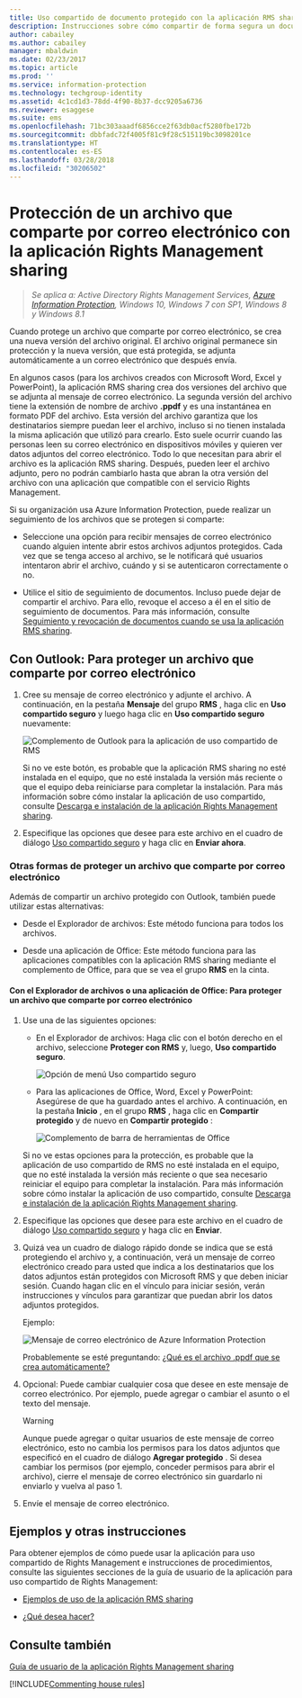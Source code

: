 ```yaml
---
title: Uso compartido de documento protegido con la aplicación RMS sharing - AIP
description: Instrucciones sobre cómo compartir de forma segura un documento por correo electrónico.
author: cabailey
ms.author: cabailey
manager: mbaldwin
ms.date: 02/23/2017
ms.topic: article
ms.prod: ''
ms.service: information-protection
ms.technology: techgroup-identity
ms.assetid: 4c1cd1d3-78dd-4f90-8b37-dcc9205a6736
ms.reviewer: esaggese
ms.suite: ems
ms.openlocfilehash: 71bc303aaadf6856cce2f63db0acf5280fbe172b
ms.sourcegitcommit: dbbfadc72f4005f81c9f28c515119bc3098201ce
ms.translationtype: HT
ms.contentlocale: es-ES
ms.lasthandoff: 03/28/2018
ms.locfileid: "30206502"
---
```

# <a name="protect-a-file-that-you-share-by-email-by-using-the-rights-management-sharing-application"></a>Protección de un archivo que comparte por correo electrónico con la aplicación Rights Management sharing

>*Se aplica a: Active Directory Rights Management Services, [Azure Information Protection](https://azure.microsoft.com/pricing/details/information-protection), Windows 10, Windows 7 con SP1, Windows 8 y Windows 8.1*

Cuando protege un archivo que comparte por correo electrónico, se crea una nueva versión del archivo original. El archivo original permanece sin protección y la nueva versión, que está protegida, se adjunta automáticamente a un correo electrónico que después envía.

En algunos casos (para los archivos creados con Microsoft Word, Excel y PowerPoint), la aplicación RMS sharing crea dos versiones del archivo que se adjunta al mensaje de correo electrónico. La segunda versión del archivo tiene la extensión de nombre de archivo **.ppdf** y es una instantánea en formato PDF del archivo. Esta versión del archivo garantiza que los destinatarios siempre puedan leer el archivo, incluso si no tienen instalada la misma aplicación que utilizó para crearlo. Esto suele ocurrir cuando las personas leen su correo electrónico en dispositivos móviles y quieren ver datos adjuntos del correo electrónico. Todo lo que necesitan para abrir el archivo es la aplicación RMS sharing. Después, pueden leer el archivo adjunto, pero no podrán cambiarlo hasta que abran la otra versión del archivo con una aplicación que compatible con el servicio Rights Management.

Si su organización usa Azure Information Protection, puede realizar un seguimiento de los archivos que se protegen si comparte:

-   Seleccione una opción para recibir mensajes de correo electrónico cuando alguien intente abrir estos archivos adjuntos protegidos. Cada vez que se tenga acceso al archivo, se le notificará qué usuarios intentaron abrir el archivo, cuándo y si se autenticaron correctamente o no.

-   Utilice el sitio de seguimiento de documentos. Incluso puede dejar de compartir el archivo. Para ello, revoque el acceso a él en el sitio de seguimiento de documentos. Para más información, consulte [Seguimiento y revocación de documentos cuando se usa la aplicación RMS sharing](sharing-app-track-revoke.md).

## <a name="using-outlook-to-protect-a-file-that-you-share-by-email"></a>Con Outlook: Para proteger un archivo que comparte por correo electrónico

1.  Cree su mensaje de correo electrónico y adjunte el archivo. A continuación, en la pestaña **Mensaje** del grupo **RMS** , haga clic en **Uso compartido seguro** y luego haga clic en **Uso compartido seguro** nuevamente:

    ![Complemento de Outlook para la aplicación de uso compartido de RMS](../media/ADRMS_MSRMSApp_SP_OutlookToolbar.png)

    Si no ve este botón, es probable que la aplicación RMS sharing no esté instalada en el equipo, que no esté instalada la versión más reciente o que el equipo deba reiniciarse para completar la instalación. Para más información sobre cómo instalar la aplicación de uso compartido, consulte [Descarga e instalación de la aplicación Rights Management sharing](install-sharing-app.md).

2.  Especifique las opciones que desee para este archivo en el cuadro de diálogo [Uso compartido seguro](sharing-app-dialog-box.md) y haga clic en **Enviar ahora**.

### <a name="other-ways-to-protect-a-file-that-you-share-by-email"></a>Otras formas de proteger un archivo que comparte por correo electrónico
Además de compartir un archivo protegido con Outlook, también puede utilizar estas alternativas:

-   Desde el Explorador de archivos: Este método funciona para todos los archivos.

-   Desde una aplicación de Office: Este método funciona para las aplicaciones compatibles con la aplicación RMS sharing mediante el complemento de Office, para que se vea el grupo **RMS** en la cinta.

#### <a name="using-file-explorer-or-an-office-application-to-protect-a-file-that-you-share-by-email"></a>Con el Explorador de archivos o una aplicación de Office: Para proteger un archivo que comparte por correo electrónico

1.  Use una de las siguientes opciones:

    -   En el Explorador de archivos: Haga clic con el botón derecho en el archivo, seleccione **Proteger con RMS** y, luego, **Uso compartido seguro**.

        ![Opción de menú Uso compartido seguro](../media/ADRMS_MSRMSApp_ShareProtectedMenu.png)

    -   Para las aplicaciones de Office, Word, Excel y PowerPoint: Asegúrese de que ha guardado antes el archivo. A continuación, en la pestaña **Inicio** , en el grupo **RMS** , haga clic en **Compartir protegido** y de nuevo en **Compartir protegido** :

        ![Complemento de barra de herramientas de Office](../media/ADRMS_MSRMSApp_SP_OfficeToolbar.png)

    Si no ve estas opciones para la protección, es probable que la aplicación de uso compartido de RMS no esté instalada en el equipo, que no esté instalada la versión más reciente o que sea necesario reiniciar el equipo para completar la instalación. Para más información sobre cómo instalar la aplicación de uso compartido, consulte [Descarga e instalación de la aplicación Rights Management sharing](install-sharing-app.md).

2.  Especifique las opciones que desee para este archivo en el cuadro de diálogo [Uso compartido seguro](sharing-app-dialog-box.md) y haga clic en **Enviar**.

3.  Quizá vea un cuadro de dialogo rápido donde se indica que se está protegiendo el archivo y, a continuación, verá un mensaje de correo electrónico creado para usted que indica a los destinatarios que los datos adjuntos están protegidos con Microsoft RMS y que deben iniciar sesión. Cuando hagan clic en el vínculo para iniciar sesión, verán instrucciones y vínculos para garantizar que puedan abrir los datos adjuntos protegidos.

    Ejemplo:

    ![Mensaje de correo electrónico de Azure Information Protection](../media/ADRMS_MSRMSApp_EmailMessage.PNG)

    Probablemente se esté preguntando: [¿Qué es el archivo .ppdf que se crea automáticamente?](sharing-app-dialog-box.md#whats-the-ppdf-file-thats-automatically-created)

4.  Opcional: Puede cambiar cualquier cosa que desee en este mensaje de correo electrónico. Por ejemplo, puede agregar o cambiar el asunto o el texto del mensaje.

    > [!WARNING]
    > Aunque puede agregar o quitar usuarios de este mensaje de correo electrónico, esto no cambia los permisos para los datos adjuntos que especificó en el cuadro de diálogo **Agregar protegido** . Si desea cambiar los permisos (por ejemplo, conceder permisos para abrir el archivo), cierre el mensaje de correo electrónico sin guardarlo ni enviarlo y vuelva al paso 1.

5.  Envíe el mensaje de correo electrónico.

## <a name="examples-and-other-instructions"></a>Ejemplos y otras instrucciones
Para obtener ejemplos de cómo puede usar la aplicación para uso compartido de Rights Management e instrucciones de procedimientos, consulte las siguientes secciones de la guía de usuario de la aplicación para uso compartido de Rights Management:

-   [Ejemplos de uso de la aplicación RMS sharing](sharing-app-user-guide.md#examples-for-using-the-rms-sharing-application)

-   [¿Qué desea hacer?](sharing-app-user-guide.md#what-do-you-want-to-do)

## <a name="see-also"></a>Consulte también
[Guía de usuario de la aplicación Rights Management sharing](sharing-app-user-guide.md)

[!INCLUDE[Commenting house rules](../includes/houserules.md)]